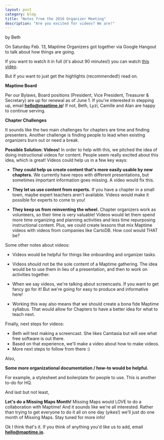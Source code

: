 ```yaml
---
layout: post
category: blog
title: "Notes from the 2016 Organizer Meeting"
description: "Are you excited for videos? We are!"
---
```

by Beth

On Saturday Feb. 13, Maptime Organizers got together via Google Hangout to talk about how things are going. 

If you want to watch it in full (it's about 90 minutes!) you can watch [this video](https://plus.google.com/events/cdgqhfs1d7tuf8kroc6i7vg5dv4).

But if you want to just get the highlights (recommended!) read on.

<!--more-->

**Maptime Board**

Per our Bylaws, Board positions (President, Vice President, Treasurer & Secretary) are up for renewal as of June 1. If you're interested in stepping up, email **hello@maptime.io**! If not, Beth, Lyzi, Camille and Alan are happy to continue serving.

**Chapter Challenges**

It sounds like the two main challenges for chapters are time and finding presenters. Another challenge is finding people to lead when existing organizers burn out or need a break.

**Possible Solution: Videos!**
In order to help with this, we pitched the idea of doing instructional videos for content. People seem really excited about this idea, which is great! Videos could help us in a few key ways:

* **They could help us create content that's more easily usable by new chapters.** We currently have repos with different presentations, but sometimes important information goes missing. A video would fix this.

* **They let us use content from experts.** If you have a chapter in a small town, maybe expert teachers aren't available. Videos would make it possible for experts to come to you!

* **They keep us from reinventing the wheel.** Chapter organizers work as volunteers, so their time is very valuable! Videos would let them spend more time organizing and planning activities and less time repurposing instructional content. Plus, we could create lessons that mix Maptime videos with videos from companies like CartoDB. How cool would THAT be?

Some other notes about videos:

* Videos would be helpful for things like onboarding and organizer tasks. 

* Videos should not be the sole content of a Maptime gathering. The idea would be to use them in lieu of a presentation, and then to work on activities together. 

* When we say videos, we're talking about screencasts. If you want to get fancy go for it! But we're going for easy to produce and informative here! 

* Working this way also means that we should create a bona fide Maptime syllabus. That would allow for Chapters to have a better idea for what to teach next. 

Finally, next steps for videos:
* Beth will test making a screencast. She likes Camtasia but will see what free software is out there.
* Based on that experience, we'll make a video about how to make videos. 
* More next steps to follow from there :)

Also,

**Some more organizational documentation / how-to would be helpful.**

For example, a stylesheet and boilerplate for people to use. This is another to-do for HQ.

And last but not least, 

**Let's do a Missing Maps Month!**
Missing Maps would LOVE to do a collaboration with Maptime! And it sounds like we're all interested. Rather than trying to get everyone to do it all on one day (yikes!) we'll just do one month of Missing Maps. Stay tuned for more info!

Ok I think that's it. If you think of anything you'd like us to add, email **hello@maptime.io.**
